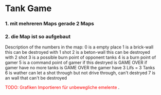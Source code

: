 # Tank Game 
### 1. mit mehreren Maps gerade 2 Maps 

### 2. die Map ist so aufgebaut 

Description of the numbers in the map:
        0   is a empty place
        1   is a brick-wall this can be destroyed with 1 shot
        2   is a beton-wall this can be destroyed with 2 shot
        3   is a possible burn point of opponent tanks
        4   is a burn point of gamer 
        5   is a command point of gamer 
            if this destryed is GAME OVER
            if gamer have no more tanks is GAME OVER
            the gamer have 3 Lifs = 3 Tanks
        6   is wather can let a shot through but not drive through, can't destryed
        7   is an wall that can't be destroyed
        
<span style="color:red">
        TODO: Grafiken Importieren für unbewegliche emelente
</span>. 
